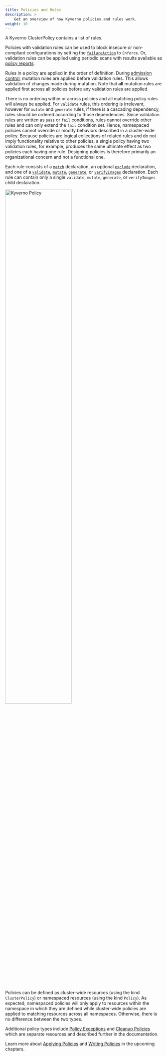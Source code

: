 ```yaml
---
title: Policies and Rules
description: >
    Get an overview of how Kyverno policies and rules work.
weight: 10
---
```


A Kyverno ClusterPolicy contains a list of rules. 

Policies with validation rules can be used to block insecure or non-compliant configurations by setting the [`failureAction`](../writing-policies/validate.md#failure-action) to `Enforce`. Or, validation rules can be applied using periodic scans with results available as [policy reports](../policy-reports/).

Rules in a policy are applied in the order of definition. During [admission control](https://kubernetes.io/docs/reference/access-authn-authz/extensible-admission-controllers/), mutation rules are applied before validation rules. This allows validation of changes made during mutation. Note that **all** mutation rules are applied first across all policies before any validation rules are applied.

There is no ordering within or across policies and all matching policy rules will always be applied. For `validate` rules, this ordering is irrelevant, however for `mutate` and `generate` rules, if there is a cascading dependency, rules should be ordered according to those dependencies. Since validation rules are written as `pass` or `fail` conditions, rules cannot override other rules and can only extend the `fail` condition set. Hence, namespaced policies cannot override or modify behaviors described in a cluster-wide policy. Because policies are logical collections of related rules and do not imply functionality relative to other policies, a single policy having two validation rules, for example, produces the same ultimate effect as two policies each having one rule. Designing policies is therefore primarily an organizational concern and not a functional one.

Each rule consists of a [`match`](../writing-policies/match-exclude.md) declaration, an optional [`exclude`](../writing-policies/match-exclude.md) declaration, and one of a [`validate`](../writing-policies/validate.md), [`mutate`](../writing-policies/mutate.md), [`generate`](../writing-policies/generate.md), or [`verifyImages`](../writing-policies/verify-images/_index.md) declaration. Each rule can contain only a single `validate`, `mutate`, `generate`, or `verifyImages` child declaration.

<img src="/images/Kyverno-Policy-Structure.png" alt="Kyverno Policy" width="65%"/>
<br/>
<br/>

Policies can be defined as cluster-wide resources (using the kind `ClusterPolicy`) or namespaced resources (using the kind `Policy`). As expected, namespaced policies will only apply to resources within the namespace in which they are defined while cluster-wide policies are applied to matching resources across all namespaces. Otherwise, there is no difference between the two types.

Additional policy types include [Policy Exceptions](../writing-policies/exceptions.md) and [Cleanup Policies](../writing-policies/cleanup.md) which are separate resources and described further in the documentation.

Learn more about [Applying Policies](../applying-policies/_index.md) and [Writing Policies](../writing-policies/_index.md) in the upcoming chapters.
